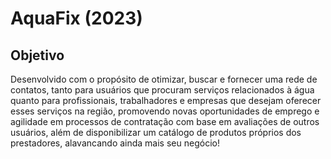 # AquaFix (2023)

## Objetivo
Desenvolvido com o propósito de otimizar, buscar e fornecer uma rede de contatos, tanto para usuários que procuram serviços relacionados à água quanto para
profissionais, trabalhadores e empresas que desejam oferecer esses serviços na região, promovendo novas oportunidades de emprego e agilidade em processos de contratação com base em avaliações de outros usuários, além de disponibilizar um catálogo de produtos próprios dos prestadores, alavancando ainda mais seu negócio!
